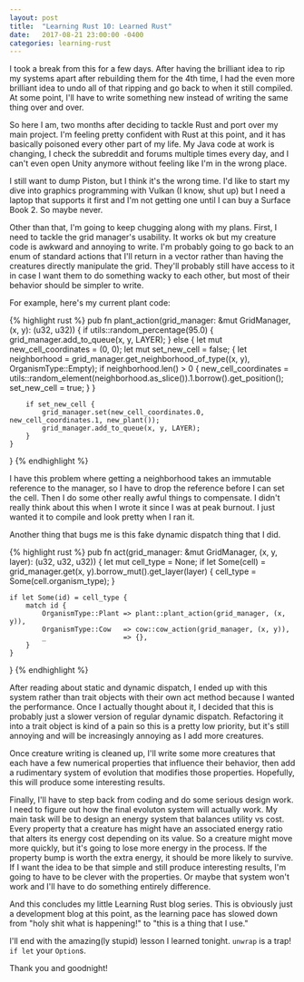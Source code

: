 ```yaml
---
layout: post
title:  "Learning Rust 10: Learned Rust"
date:   2017-08-21 23:00:00 -0400
categories: learning-rust
---
```

I took a break from this for a few days.  After having the brilliant idea to rip my systems apart after rebuilding them for the 4th time, I had the even more brilliant idea to undo all of that ripping and go back to when it still compiled.  At some point, I'll have to write something new instead of writing the same thing over and over.

So here I am, two months after deciding to tackle Rust and port over my main project.  I'm feeling pretty confident with Rust at this point, and it has basically poisoned every other part of my life.  My Java code at work is changing, I check the subreddit and forums multiple times every day, and I can't even open Unity anymore without feeling like I'm in the wrong place.

I still want to dump Piston, but I think it's the wrong time.  I'd like to start my dive into graphics programming with Vulkan (I know, shut up) but I need a laptop that supports it first and I'm not getting one until I can buy a Surface Book 2.  So maybe never.

Other than that, I'm going to keep chugging along with my plans.  First, I need to tackle the grid manager's usability.  It works ok but my creature code is awkward and annoying to write.  I'm probably going to go back to an enum of standard actions that I'll return in a vector rather than having the creatures directly manipulate the grid.  They'll probably still have access to it in case I want them to do something wacky to each other, but most of their behavior should be simpler to write.

For example, here's my current plant code:

{% highlight rust %}
pub fn plant_action(grid_manager: &mut GridManager, (x, y): (u32, u32)) {
    if utils::random_percentage(95.0) {
         grid_manager.add_to_queue(x, y, LAYER);
    } else {
        let mut new_cell_coordinates = (0, 0);
        let mut set_new_cell = false;
        {
            let neighborhood = grid_manager.get_neighborhood_of_type((x, y), OrganismType::Empty);
            if neighborhood.len() > 0 {
                new_cell_coordinates = utils::random_element(neighborhood.as_slice()).1.borrow().get_position();
                set_new_cell = true;
            }
        }
        
        if set_new_cell {
            grid_manager.set(new_cell_coordinates.0, new_cell_coordinates.1, new_plant());
            grid_manager.add_to_queue(x, y, LAYER);
        }
    }
}
{% endhighlight %}

I have this problem where getting a neighborhood takes an immutable reference to the manager, so I have to drop the reference before I can set the cell.  Then I do some other really awful things to compensate.  I didn't really think about this when I wrote it since I was at peak burnout.  I just wanted it to compile and look pretty when I ran it.

Another thing that bugs me is this fake dynamic dispatch thing that I did.

{% highlight rust %}
pub fn act(grid_manager: &mut GridManager, (x, y, layer): (u32, u32, u32)) {
    let mut cell_type = None;
    if let Some(cell) = grid_manager.get(x, y).borrow_mut().get_layer(layer) {
        cell_type = Some(cell.organism_type);
    }

    if let Some(id) = cell_type {
        match id {
            OrganismType::Plant => plant::plant_action(grid_manager, (x, y)),
            OrganismType::Cow   => cow::cow_action(grid_manager, (x, y)),
            _                   => {},
        }
    }
}
{% endhighlight %}

After reading about static and dynamic dispatch, I ended up with this system rather than trait objects with their own act method because I wanted the performance.  Once I actually thought about it, I decided that this is probably just a slower version of regular dynamic dispatch.  Refactoring it into a trait object is kind of a pain so this is a pretty low priority, but it's still annoying and will be increasingly annoying as I add more creatures.

Once creature writing is cleaned up, I'll write some more creatures that each have a few numerical properties that influence their behavior, then add a rudimentary system of evolution that modifies those properties.  Hopefully, this will produce some interesting results.

Finally, I'll have to step back from coding and do some serious design work.  I need to figure out how the final evoluton system will actually work.  My main task will be to design an energy system that balances utility vs cost.  Every property that a creature has might have an associated energy ratio that alters its energy cost depending on its value.  So a creature might move more quickly, but it's going to lose more energy in the process.  If the property bump is worth the extra energy, it should be more likely to survive.  If I want the idea to be that simple and still produce interesting results, I'm going to have to be clever with the properties.  Or maybe that system won't work and I'll have to do something entirely difference.

And this concludes my little Learning Rust blog series.  This is obviously just a development blog at this point, as the learning pace has slowed down from "holy shit what is happening!" to "this is a thing that I use."

I'll end with the amazing(ly stupid) lesson I learned tonight.  `unwrap` is a trap!  `if let` your `Option`s.  

Thank you and goodnight!